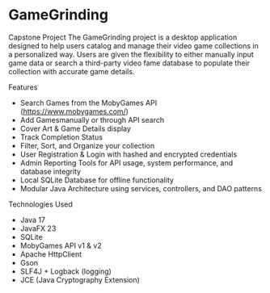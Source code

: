 # GameGrinding
Capstone Project
The GameGrinding project is a desktop application designed to help users catalog and manage their video game collections in a personalized way. Users are given the flexibility to either manually input game data or search a third-party video fame database to populate their collection with accurate game details.  

Features
- Search Games from the MobyGames API (https://www.mobygames.com/)
- Add Gamesmanually or through API search
- Cover Art & Game Details display
- Track Completion Status
- Filter, Sort, and Organize your collection
- User Registration & Login with hashed and encrypted credentials
- Admin Reporting Tools for API usage, system performance, and database integrity
- Local SQLite Database for offline functionality
- Modular Java Architecture using services, controllers, and DAO patterns

Technologies Used
- Java 17  
- JavaFX 23 
- SQLite 
- MobyGames API v1 & v2 
- Apache HttpClient 
- Gson 
- SLF4J + Logback (logging)  
- JCE (Java Cryptography Extension)
